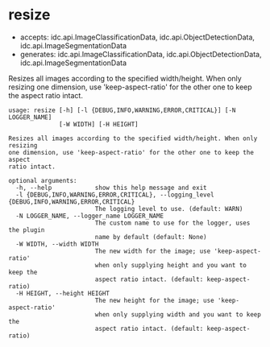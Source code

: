 # resize

* accepts: idc.api.ImageClassificationData, idc.api.ObjectDetectionData, idc.api.ImageSegmentationData
* generates: idc.api.ImageClassificationData, idc.api.ObjectDetectionData, idc.api.ImageSegmentationData

Resizes all images according to the specified width/height. When only resizing one dimension, use 'keep-aspect-ratio' for the other one to keep the aspect ratio intact.

```
usage: resize [-h] [-l {DEBUG,INFO,WARNING,ERROR,CRITICAL}] [-N LOGGER_NAME]
              [-W WIDTH] [-H HEIGHT]

Resizes all images according to the specified width/height. When only resizing
one dimension, use 'keep-aspect-ratio' for the other one to keep the aspect
ratio intact.

optional arguments:
  -h, --help            show this help message and exit
  -l {DEBUG,INFO,WARNING,ERROR,CRITICAL}, --logging_level {DEBUG,INFO,WARNING,ERROR,CRITICAL}
                        The logging level to use. (default: WARN)
  -N LOGGER_NAME, --logger_name LOGGER_NAME
                        The custom name to use for the logger, uses the plugin
                        name by default (default: None)
  -W WIDTH, --width WIDTH
                        The new width for the image; use 'keep-aspect-ratio'
                        when only supplying height and you want to keep the
                        aspect ratio intact. (default: keep-aspect-ratio)
  -H HEIGHT, --height HEIGHT
                        The new height for the image; use 'keep-aspect-ratio'
                        when only supplying width and you want to keep the
                        aspect ratio intact. (default: keep-aspect-ratio)
```
